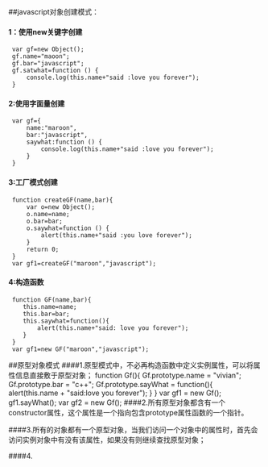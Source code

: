  ##javascript对象创建模式：
 
 #### 1：使用new关键字创建
     var gf=new Object();
     gf.name="maoon";
     gf.bar="javascript";
     gf.satwhat=function () {
         console.log(this.name+"said :love you forever");
     }
 
 #### 2:使用字面量创建
     var gf={
         name:"maroon",
         bar:"javascript",
         saywhat:function () {
             console.log(this.name+"said :love you forever");
         }
     }
 
#### 3:工厂模式创建
     function createGF(name,bar){
         var o=new Object();
         o.name=name;
         o.bar=bar;
         o.saywhat=function () {
             alert(this.name+"said :you love forever");
         }
         return 0;
     }
     var gf1=createGF("maroon","javascript");
    
    
    
   #### 4:构造函数
     function GF(name,bar){
        this.name=name;
        this.bar=bar;
        this.saywhat=function(){
            alert(this.name+"said: love you forever");
        }
     }
     var gf1=new GF("maroon","javascript");
     
   ##原型对象模式
   ####1.原型模式中，不必再构造函数中定义实例属性，可以将属性信息直接敷于原型对象；
        function Gf(){
            Gf.prototype.name = "vivian";
            Gf.prototype.bar = "c++";
            Gf.prototype.sayWhat = function(){
                alert(this.name + "said:love you forever");
            }
        }
        var gf1 = new Gf();
        gf1.sayWhat();
        var gf2 = new Gf();
   ####2.所有原型对象都含有一个constructor属性，这个属性是一个指向包含prototype属性函数的一个指针。
   
   ####3.所有的对象都有一个原型对象，当我们访问一个对象中的属性时，首先会访问实例对象中有没有该属性，如果没有则继续查找原型对象；
   
   ####4.
